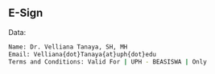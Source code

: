 ## E-Sign

Data:
```sh
Name: Dr. Velliana Tanaya, SH, MH
Email: Velliana{dot}Tanaya{at}uph{dot}edu 
Terms and Conditions: Valid For | UPH - BEASISWA | Only

```
